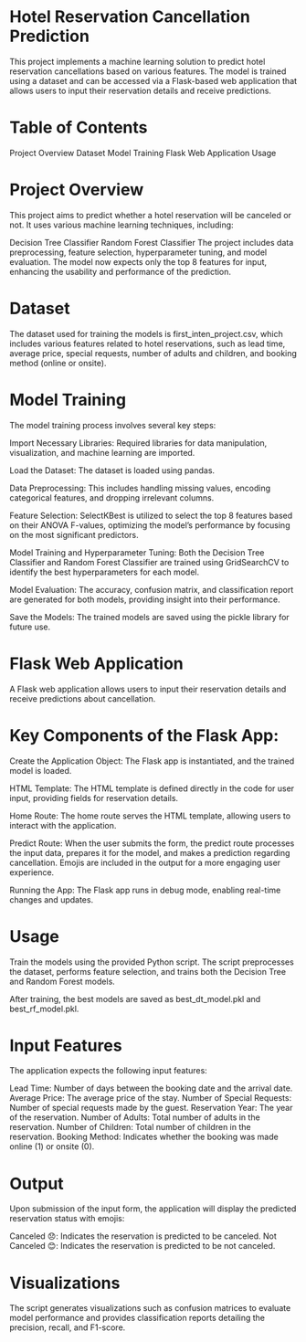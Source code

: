 # Hotel Reservation Cancellation Prediction
This project implements a machine learning solution to predict hotel reservation cancellations based on various features. The model is trained using a dataset and can be accessed via a Flask-based web application that allows users to input their reservation details and receive predictions.

# Table of Contents
Project Overview
Dataset
Model Training
Flask Web Application
Usage
# Project Overview
This project aims to predict whether a hotel reservation will be canceled or not. It uses various machine learning techniques, including:

Decision Tree Classifier
Random Forest Classifier
The project includes data preprocessing, feature selection, hyperparameter tuning, and model evaluation. The model now expects only the top 8 features for input, enhancing the usability and performance of the prediction.

# Dataset
The dataset used for training the models is first_inten_project.csv, which includes various features related to hotel reservations, such as lead time, average price, special requests, number of adults and children, and booking method (online or onsite).

# Model Training
The model training process involves several key steps:

Import Necessary Libraries: Required libraries for data manipulation, visualization, and machine learning are imported.

Load the Dataset: The dataset is loaded using pandas.

Data Preprocessing: This includes handling missing values, encoding categorical features, and dropping irrelevant columns.

Feature Selection: SelectKBest is utilized to select the top 8 features based on their ANOVA F-values, optimizing the model’s performance by focusing on the most significant predictors.

Model Training and Hyperparameter Tuning: Both the Decision Tree Classifier and Random Forest Classifier are trained using GridSearchCV to identify the best hyperparameters for each model.

Model Evaluation: The accuracy, confusion matrix, and classification report are generated for both models, providing insight into their performance.

Save the Models: The trained models are saved using the pickle library for future use.

# Flask Web Application
A Flask web application allows users to input their reservation details and receive predictions about cancellation.

# Key Components of the Flask App:
Create the Application Object: The Flask app is instantiated, and the trained model is loaded.

HTML Template: The HTML template is defined directly in the code for user input, providing fields for reservation details.

Home Route: The home route serves the HTML template, allowing users to interact with the application.

Predict Route: When the user submits the form, the predict route processes the input data, prepares it for the model, and makes a prediction regarding cancellation. Emojis are included in the output for a more engaging user experience.

Running the App: The Flask app runs in debug mode, enabling real-time changes and updates.

# Usage
Train the models using the provided Python script. The script preprocesses the dataset, performs feature selection, and trains both the Decision Tree and Random Forest models.

After training, the best models are saved as best_dt_model.pkl and best_rf_model.pkl.

# Input Features
The application expects the following input features:

Lead Time: Number of days between the booking date and the arrival date.
Average Price: The average price of the stay.
Number of Special Requests: Number of special requests made by the guest.
Reservation Year: The year of the reservation.
Number of Adults: Total number of adults in the reservation.
Number of Children: Total number of children in the reservation.
Booking Method: Indicates whether the booking was made online (1) or onsite (0).
# Output
Upon submission of the input form, the application will display the predicted reservation status with emojis:

Canceled 😞: Indicates the reservation is predicted to be canceled.
Not Canceled 😊: Indicates the reservation is predicted to be not canceled.
# Visualizations
The script generates visualizations such as confusion matrices to evaluate model performance and provides classification reports detailing the precision, recall, and F1-score.
